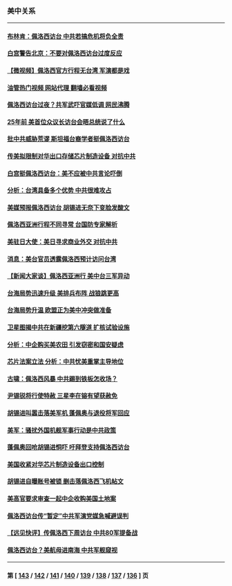 ### 美中关系
---
#### [布林肯：佩洛西访台 中共若搞危机将负全责](../../pages/nf1412576/n13793506.md?08020845) 
#### [白宫警告北京：不要对佩洛西访台过度反应](../../pages/nf1412576/n13793433.md?08020845) 
#### [【微视频】佩洛西官方行程无台湾 军演都是戏](../../pages/nf1412576/n13793360.md?08020845) 
#### [油管热门视频 网站代理 翻墙必看视频](http://209.222.30.114:81/youtube.html?08020845)
#### [佩洛西访台过夜？共军武吓官媒低调 网民沸腾](../../pages/nf1412576/n13793231.md?08020845) 
#### [25年前 美首位众议长访台会晤总统说了什么](../../pages/nf1412576/n13793402.md?08020845) 
#### [批中共威胁荒谬 斯坦福台裔学者挺佩洛西访台](../../pages/nf1412576/n13793409.md?08020845) 
#### [传美拟限制对华出口存储芯片制造设备 对抗中共](../../pages/nf1412576/n13793310.md?08020845) 
#### [白宫挺佩洛西访台：美不应被中共言论吓倒](../../pages/nf1412576/n13793411.md?08020845) 
#### [分析：台湾具备多个优势 中共很难攻占](../../pages/nf1412576/n13793410.md?08020845) 
#### [美媒预报佩洛西访台 胡锡进无奈下变脸发酸文](../../pages/nf1412576/n13793398.md?08020845) 
#### [佩洛西亚洲行程不同寻常 台国防专家解析](../../pages/nf1412576/n13793233.md?08020845) 
#### [美驻日大使：美日寻求商业外交 对抗中共](../../pages/nf1412576/n13793212.md?08020845) 
#### [消息：美台官员透露佩洛西预计访问台湾](../../pages/nf1412576/n13793326.md?08020845) 
#### [【新闻大家谈】佩洛西亚洲行 美中台三军异动](../../pages/nf1412576/n13793235.md?08020845) 
#### [台海局势迅速升级 美排兵布阵 战狼跳更高](../../pages/nf1412576/n13793269.md?08020845) 
#### [台海局势升温 欧盟正为美中冲突做准备](../../pages/nf1412576/n13793101.md?08020845) 
#### [卫星图揭中共在新疆挖第六隧道 扩核试验设施](../../pages/nf1412576/n13792851.md?08020845) 
#### [分析：中企购买美农田 引发窃密和国安疑虑](../../pages/nf1412576/n13792341.md?08020845) 
#### [芯片法案立法 分析：中共忧美重掌主导地位](../../pages/nf1412576/n13792556.md?08020845) 
#### [古啸：佩洛西风暴 中共踢到铁板怎收场？](../../pages/nf1412576/n13792475.md?08020845) 
#### [尹锡锐将行使特赦 三星李在镕有望获赦免](../../pages/nf1412576/n13792526.md?08020845) 
#### [胡锡进叫嚣击落美军机 蓬佩奥与退役将军回应](../../pages/nf1412576/n13792323.md?08020845) 
#### [美军：骚扰外国机舰军事行动是中共政策](../../pages/nf1412576/n13791118.md?08020845) 
#### [蓬佩奥回呛胡锡进恫吓 吁拜登支持佩洛西访台](../../pages/nf1412576/n13792406.md?08020845) 
#### [美国收紧对华芯片制造设备出口控制](../../pages/nf1412576/n13792386.md?08020845) 
#### [胡锡进自曝账号被锁 删击落佩洛西飞机帖文](../../pages/nf1412576/n13792300.md?08020845) 
#### [美高官要求审查一起中企收购美国土地案](../../pages/nf1412576/n13792327.md?08020845) 
#### [佩洛西访台传“暂定”中共军演党媒急喊避误判](../../pages/nf1412576/n13792167.md?08020845) 
#### [【远见快评】传佩洛西下周访台 中共80军提备战](../../pages/nf1412576/n13791956.md?08020845) 
#### [佩洛西访台？美航母进南海 中共军舰窥视](../../pages/nf1412576/n13791879.md?08020845) 

---
#### 第 [ [143](./143.md?08020845) / [142](./142.md?08020845) / [141](./141.md?08020845) / [140](./140.md?08020845) / [139](./139.md?08020845) / [138](./138.md?08020845) / [137](./137.md?08020845) / [136](./136.md?08020845) ] 页
